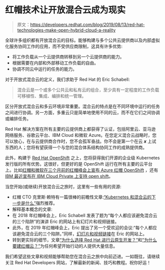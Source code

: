 # 红帽技术让开放混合云成为现实

> 原文：<https://developers.redhat.com/blog/2019/08/13/red-hat-technologies-make-open-hybrid-cloud-a-reality>

全球许多组织都有开放混合云的目标。能够构建与多个公共云提供商以及内部虚拟化服务协同工作的应用，而不受供应商限制，这具有许多优势:

*   将工作负载从一个云提供商转移到另一个云提供商的能力。
*   根据需要在内部和外部移动工作负载的自由。
*   协调不同云中运行的任务的能力。

对于开放式混合云的定义，我们求助于 Red Hat 的 Eric Schabell:

> 混合云是一个或多个公共云和私有云的组合，至少具有一定程度的工作负载可移植性、集成、编排和统一管理。

区分开放式混合云和多云环境非常重要。混合云的特点是在不同环境中运行的任务之间进行协调。另一方面，多重云只是简单地使用不同的云，而不在它们之间协调或编排任务。

Red Hat 解决方案在所有主要的云提供商上都获得了认证，包括阿里云、亚马逊网络服务、谷歌云平台、IBM Cloud 和微软 Azure。在您定义混合云战略时，您可以放心，在与云提供商合作时，您不会孤军奋战。你不会是第一个在云 ***x*** 上试东西的人；您将有望获得一个与您的混合体系结构协同工作的成熟提供商。

此外，构建于 [Red Hat OpenShift](https://developers.redhat.com/openshift/) 之上，您将获得我们开源的企业级 Kubernetes 发行版的所有优势。这很好，但更好的是 OpenShift 运行在所有主要的云平台上。比如[红帽和微软在三个月前的红帽峰会上宣布 Azure 红帽 OpenShift](https://www.redhat.com/en/about/press-releases/red-hat-and-microsoft-fuel-hybrid-cloud-development-azure-red-hat-openshift) ，还有 [IBM 最近宣布在 IBM Cloud Private 上支持 open shift](https://www.ibm.com/support/knowledgecenter/en/SSBS6K_3.1.2/supported_environments/openshift/overview.html)。

当您开始(或继续)开放混合云之旅时，这里有一些有用的资源:

*   红帽 CTO 克里斯·赖特有一篇很棒的前瞻性文章:[“Kubernetes 和混合云的下一步是什么”](https://enterprisersproject.com/article/2019/3/kubernetes-hybrid-cloud-whats-next)强烈推荐。
*   解释基本概念的文章:
*   在 2018 年红帽峰会上，Eric Schabell 发表了题为“每个人都应该避免混合云的三个陷阱”的演讲 Eric 的网站上有幻灯片和视频链接。
*   此外，在 2019 年红帽峰会上，Eric 提出了另一个受欢迎的会议:“每个人都应该避免混合云的三个陷阱。”同样，[幻灯片和视频链接](http://www.schabell.org/2019/07/3-more-pitfalls-everyone-should-avoid-with-hybrid-multicloud-slides.html)在 Eric 的网站上。
*   转到更实际的细节，文章[“为什么选择 Red Hat 进行云原生开发？”](https://www.redhat.com/en/topics/cloud-native-apps/why-choose-red-hat-cloud-native)和[“为什么要建红帽云？”](https://www.redhat.com/en/topics/cloud-computing/why-choose-red-hat-cloud)为任何希望开始行动的人提供大量信息。

我们希望这些文章和视频能够帮助您在混合云之旅中向前迈进。一如既往，请继续关注 Red Hat Developers 网站，了解最新的新闻、技巧和教程。祝你好运！